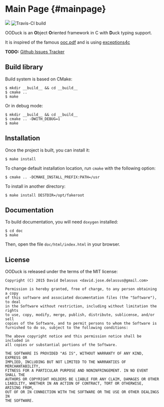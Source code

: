 # Main Page {#mainpage}

![ ](https://raw.githubusercontent.com/linkdd/ooduck/master/doc/static/logo-48x48.png)
![Travis-CI build](https://travis-ci.org/linkdd/ooduck.svg)

OODuck is an <b>O</b>bject <b>O</b>riented framework in C with <b>D</b>uck typing support.

It is inspired of the famous [ooc.pdf](http://www.cs.rit.edu/~ats/books/ooc.pdf)
and is using [exceptions4c](https://github.com/guillermocalvo/exceptions4c)

**TODO:** [Github Issues Tracker](https://github.com/linkdd/ooduck/issues)

## Build library

Build system is based on CMake:

    $ mkdir __build__ && cd __build__
    $ cmake ..
    $ make

Or in debug mode:

    $ mkdir __build__ && cd __build__
    $ cmake .. -DWITH_DEBUG=1
    $ make

## Installation

Once the project is built, you can install it:

    $ make install

To change default installation location, run ``cmake`` with the following option:

    $ cmake .. -DCMAKE_INSTALL_PREFIX:PATH=/usr

To install in another directory:

    $ make install DESTDIR=/opt/fakeroot

## Documentation

To build documentation, you will need ``doxygen`` installed:

    $ cd doc
    $ make

Then, open the file ``doc/html/index.html`` in your browser.

## License

OODuck is released under the terms of the MIT license:

    Copyright (C) 2015 David Delassus <david.jose.delassus@gmail.com>

    Permission is hereby granted, free of charge, to any person obtaining a copy
    of this software and associated documentation files (the "Software"), to deal
    in the Software without restriction, including without limitation the rights
    to use, copy, modify, merge, publish, distribute, sublicense, and/or sell
    copies of the Software, and to permit persons to whom the Software is
    furnished to do so, subject to the following conditions:

    The above copyright notice and this permission notice shall be included in
    all copies or substantial portions of the Software.

    THE SOFTWARE IS PROVIDED "AS IS", WITHOUT WARRANTY OF ANY KIND, EXPRESS OR
    IMPLIED, INCLUDING BUT NOT LIMITED TO THE WARRANTIES OF MERCHANTABILITY,
    FITNESS FOR A PARTICULAR PURPOSE AND NONINFRINGEMENT. IN NO EVENT SHALL THE
    AUTHORS OR COPYRIGHT HOLDERS BE LIABLE FOR ANY CLAIM, DAMAGES OR OTHER
    LIABILITY, WHETHER IN AN ACTION OF CONTRACT, TORT OR OTHERWISE, ARISING FROM,
    OUT OF OR IN CONNECTION WITH THE SOFTWARE OR THE USE OR OTHER DEALINGS IN
    THE SOFTWARE.
